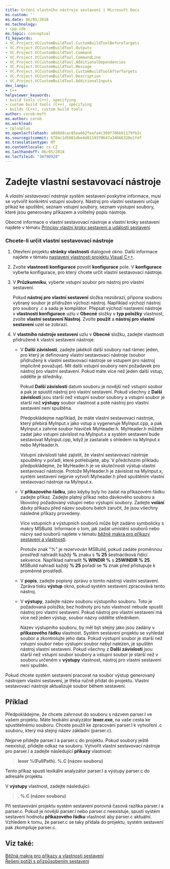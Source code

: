 ```yaml
---
title: Určení vlastního nástroje sestavení | Microsoft Docs
ms.custom: ''
ms.date: 06/05/2018
ms.technology:
- cpp-ide
ms.topic: conceptual
f1_keywords:
- VC.Project.VCCustomBuildTool.CustomBuildToolBeforeTargets
- VC.Project.VCCustomBuildTool.Outputs
- VC.Project.VCCustomBuildTool.Command
- VC.Project.VCCustomBuildTool.CommandLine
- VC.Project.VCCustomBuildTool.AdditionalDependencies
- VC.Project.VCCustomBuildTool.Message
- VC.Project.VCCustomBuildTool.CustomBuildToolAfterTargets
- VC.Project.VCCustomBuildTool.Description
- VC.Project.VCCustomBuildTool.AdditionalInputs
dev_langs:
- C++
helpviewer_keywords:
- build tools (C++), specifying
- custom build tools (C++), specifying
- builds (C++), custom build tools
author: corob-msft
ms.author: corob
ms.workload:
- cplusplus
ms.openlocfilehash: a880d8cac05ea662feafa4c309f70bb91179fb2c
ms.sourcegitcommit: 6784c1d5081dbe4d8119379647a34666328e1fdf
ms.translationtype: MT
ms.contentlocale: cs-CZ
ms.lasthandoff: 06/05/2018
ms.locfileid: "34798928"
---
```

# <a name="specify-custom-build-tools"></a>Zadejte vlastní sestavovací nástroje

A *vlastní sestavovací nástroje* systém sestavení poskytne informace, musí se vytvořit konkrétní vstupní soubory. Nástroj pro vlastní sestavení určuje příkaz ke spuštění, seznam vstupní soubory, seznam výstupní soubory, které jsou generovány příkazem a volitelný popis nástroje.

Obecné informace o vlastní sestavovací nástroje a vlastní kroky sestavení najdete v tématu [Principy vlastní kroky sestavení a události sestavení](../ide/understanding-custom-build-steps-and-build-events.md).

### <a name="to-specify-a-custom-build-tool"></a>Chcete-li určit vlastní sestavovací nástroje

1. Otevření projektu **stránky vlastností** dialogové okno. Další informace najdete v tématu [nastavení vlastností projektu Visual C++](../ide/working-with-project-properties.md).

1. Zvolte **vlastnosti konfigurace** povolit **konfigurace** pole. V **konfigurace** vyberte konfigurace, pro který chcete určit vlastní sestavovací nástroje.

1. V **Průzkumníku**, vyberte vstupní soubor pro nástroj pro vlastní sestavení.

   Pokud **nástroj pro vlastní sestavení** složka nezobrazí, přípona souboru vybraný soubor je přidružen výchozí nástroj. Například výchozí nástroj pro soubory .c a sada je kompilátor. Přepsat výchozí nastavení nástroje v **vlastnosti konfigurace** uzlu v **Obecné** složky v **typ položky** vlastnost, zvolte **vlastní sestavení Nástroj**. Zvolte **použít** a **nástroj pro vlastní sestavení** uzel se zobrazí.

1. V **vlastního nástroje sestavení** uzlu v **Obecné** složku, zadejte vlastnosti přidružené k vlastní sestavení nástroje:

   - V **Další závislosti**, zadejte jakékoli další soubory nad rámec jeden, pro který je definovaný vlastní sestavovací nástroje (soubor přidružený k vlastní sestavovací nástroje se vstupem pro nástroj implicitně považuje). Mít další vstupní soubory není požadavek pro nástroj pro vlastní sestavení. Pokud máte více než jeden další vstup, oddělte je středníky.

      Pokud **Další závislosti** datum souboru je novější než vstupní soubor a pak je spustit nástroj pro vlastní sestavení. Pokud všechny z **Další závislosti** jsou starší než vstupní soubor soubory a vstupní soubor je starší než **výstupy** soubor vlastnost a poté nástroj pro vlastní sestavení není spuštěna.

      Předpokládejme například, že máte vlastní sestavovací nástroje, který přebírá MyInput.x jako vstup a vygeneruje MyInput.cpp, a pak MyInput.x zahrne soubor hlaviček MyHeader.h. MyHeader.h můžete zadat jako vstupní závislost na MyInput.x a systém sestavení bude sestavovat MyInput.cpp, když je zastaralé s ohledem na MyInput.x nebo MyHeader.h.

      Vstupní závislosti také zajistit, že vlastní sestavovací nástroje spouštěny v pořadí, které potřebujete, aby. V předchozím příkladu předpokládejme, že MyHeader.h je ve skutečnosti výstup vlastní sestavovací nástroje. Protože MyHeader.h je závislost na MyInput.x, systém sestavení nejprve vytvoří Myheader.h před spuštěním vlastní sestavovací nástroje na MyInput.x.

   - V **příkazového řádku**, jako kdyby byly ho zadat na příkazovém řádku zadejte příkaz. Zadejte platný příkaz nebo dávkového souboru a libovolný požadovaný vstupní nebo výstupní soubory. Zadejte **volání** dávky příkazu před název souboru batch zaručit, že jsou všechny následné příkazy provedeny.

      Více vstupních a výstupních souborů může být zadáno symbolicky s makry MSBuild. Informace o tom, jak zadat umístění souborů nebo názvy sad souborů najdete v tématu [běžné makra pro příkazy sestavení a vlastnosti](../ide/common-macros-for-build-commands-and-properties.md).

      Protože znak "%" je rezervován MSBuild, pokud zadáte proměnnou prostředí nahradit každý **%** znaku s **% 25** šestnáctková řídicí sekvence. Například nahradit **% WINDIR %** s **25WINDIR % 25**. MSBuild nahradí každý **% 25** pořadí se **%** znak před přistupuje k proměnné prostředí.

   - V **popis**, zadejte popisný zprávu o tomto nástroji vlastní sestavení. Zpráva tisku **výstup** okno, pokud systém sestavení zpracovává tento nástroj.

   - V **výstupy**, zadejte název souboru výstupního souboru. Toto je požadovaná položka; bez hodnoty pro tuto vlastnost nebude spustit nástroj pro vlastní sestavení. Pokud nástroj pro vlastní sestavení má více než jeden výstup, soubor názvy oddělte středníkem.

      Název výstupního souboru, by měl být stejný jako jsou zadány v **příkazového řádku** vlastnost. Systém sestavení projektu se vyhledat soubor a zkontrolujte jeho data. Pokud výstupní soubor je starší než vstupní soubor nebo výstupní soubor nebyl nalezen, je spuštěn nástroj vlastní sestavení. Pokud všechny z **Další závislosti** jsou starší než vstupní soubor soubory a vstupní soubor je starší než v souboru určeném v **výstupy** vlastnost, nástroj pro vlastní sestavení není spuštěn.

Pokud chcete systém sestavení pracovat na soubor výstup generovaný nástrojem vlastní sestavení, je třeba ručně přidat do projektu. Vlastní sestavovací nástroje aktualizuje soubor během sestavení.

## <a name="example"></a>Příklad

Předpokládejme, že chcete zahrnout do souboru s názvem parser.l ve vašem projektu. Máte lexikální analyzátor **lexer.exe**, na vaše cesta ke spustitelnému souboru. Chcete použít ke zpracování parser.l k vytvoření .c souboru, který má stejný název základní (parser.c).

Nejprve přidejte parser.l a parser.c do projektu. Pokud soubory ještě neexistují, přidejte odkaz na soubory. Vytvořit vlastní sestavovací nástroje pro parser.l a zadejte následující **příkazy** vlastnost:

> **lexer %(FullPath). \%.C (název souboru)**

Tento příkaz spustí lexikální analyzátor parser.l a výstupy parser.c do adresáře projektu.

V **výstupy** vlastnost, zadejte následující:

> **. \%.C (název souboru)**

Při sestavování projektu systém sestavení porovná časová razítka parser.l a parser.c. Pokud je novější parser.l nebo parser.c neexistuje, spustí systém sestavení hodnotu **příkazového řádku** vlastnost aby parser.c aktuální. Vzhledem k tomu, že parser.c se taky přidala do projektu, systém sestavení pak zkompiluje parser.c.

## <a name="see-also"></a>Viz také:

[Běžná makra pro příkazy a vlastnosti sestavení](../ide/common-macros-for-build-commands-and-properties.md)  
[Řešení potíží s přizpůsobením sestavení](../ide/troubleshooting-build-customizations.md)  
